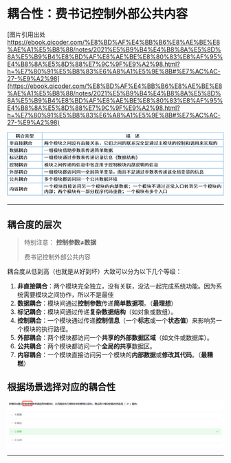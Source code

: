 # 耦合性：费书记控制外部公共内容

[图片引用出处 https://ebook.qicoder.com/%E8%BD%AF%E4%BB%B6%E8%AE%BE%E8%AE%A1%E5%B8%88/notes/2021%E5%B9%B4%E4%B8%8A%E5%8D%8A%E5%B9%B4%E8%BD%AF%E8%AE%BE%E8%80%83%E8%AF%95%E4%B8%8A%E5%8D%88%E7%9C%9F%E9%A2%98.html?h=%E7%80%91%E5%B8%83%E6%A8%A1%E5%9E%8B#%E7%AC%AC-27-%E9%A2%98](https://ebook.qicoder.com/%E8%BD%AF%E4%BB%B6%E8%AE%BE%E8%AE%A1%E5%B8%88/notes/2021%E5%B9%B4%E4%B8%8A%E5%8D%8A%E5%B9%B4%E8%BD%AF%E8%AE%BE%E8%80%83%E8%AF%95%E4%B8%8A%E5%8D%88%E7%9C%9F%E9%A2%98.html?h=%E7%80%91%E5%B8%83%E6%A8%A1%E5%9E%8B#%E7%AC%AC-27-%E9%A2%98)

![bcqyzfNYq6](../../img/bcqyzfNYq6.png)

---

## 耦合度的层次

> 特别注意： **控制参数≠数据**
>
> 费书记控制外部公共内容

耦合度从低到高（也就是从好到坏）大致可以分为以下几个等级：

1. **非直接耦合**：两个模块完全独立，没有关联，没法一起完成系统功能。因为系统需要模块之间协作，所以不是最佳
2. **数据耦合**：模块间通过**控制参数**传递**简单数据项**。（**最理想**）
3. **标记耦合**：模块间通过传递**复杂数据结构**（如对象或数组）。
4. **控制耦合**：一个模块通过传递**控制信息**（一个**标志**或一个**状态值**）来影响另一个模块的执行路径。
5. **外部耦合**：两个模块都访问一个**共享的外部数据区域**（如文件或数据库）。
6. **公共耦合**：两个模块都访问一个**全局的共享**数据区。
7. **内容耦合**：一个模块直接访问另一个模块的**内部数据**或**修改其代码**。（**最糟糕**）

## 根据场景选择对应的耦合性

![image-20250902215044235](../../img/image-20250902215044235.png)

---

